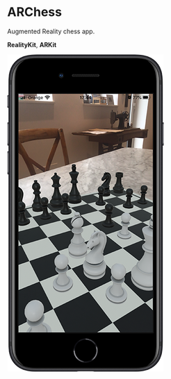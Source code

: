 #  ARChess

Augmented Reality chess app. 

**RealityKit**, **ARKit**

![iphone screen shot](iPhone-screentshot.png)
